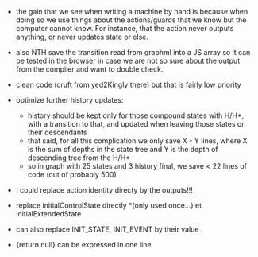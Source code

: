 - the gain that we see when writing a machine by hand is because when doing so we use things about the actions/guards that we know but the computer cannot know. For instance, that the action never outputs anything, or never updates state or else.

- also NTH save the transition read from graphml into a JS array so it can be tested in the browser in case we are not so sure about the output from the compiler and want to double check.

- clean code (cruft from yed2Kingly there) but that is fairly low priority

- optimize further history updates: 
  - history should be kept only for those compound states with H/H*, with a transition to that, and updated when leaving those states or their descendants
  - that said, for all this complication we only save X - Y lines, where X is the sum of depths in the state tree and Y is the depth of descending tree from the H/H*
  - so in graph with 25 states and 3 history final, we save < 22 lines of code (out of probably 500)     

- I could replace action identity directy by the outputs!!! 
- replace initialControlState directly *(only used once...) et initialExtendedState
- can also replace INIT_STATE, INIT_EVENT by their value
- {return null} can be expressed in one line
